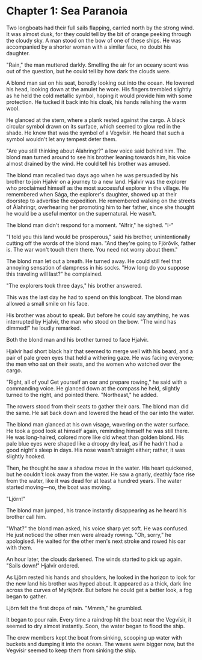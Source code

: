 # Chapter 1: Sea Paranoia
Two longboats had their full sails flapping, carried north by the strong wind. It was almost dusk, for they could tell by the bit of orange peeking through the cloudy sky. A man stood on the bow of one of these ships. He was accompanied by a shorter woman with a similar face, no doubt his daughter.

"Rain," the man muttered darkly. Smelling the air for an oceany scent was out of the question, but he could tell by how dark the clouds were.

A blond man sat on his seat, boredly looking out into the ocean. He lowered his head, looking down at the amulet he wore. His fingers trembled slightly as he held the cold metallic symbol, hoping it would provide him with some protection. He tucked it back into his cloak, his hands relishing the warm wool.

He glanced at the stern, where a plank rested against the cargo. A black circular symbol drawn on its surface, which seemed to glow red in the shade. He knew that was the symbol of a Vegvísir. He heard that such a symbol wouldn't let any tempest deter them.

"Are you still thinking about Álahringr?" a low voice said behind him. The blond man turned around to see his brother leaning towards him, his voice almost drained by the wind. He could tell his brother was amused.

The blond man recalled two days ago when he was persuaded by his brother to join Hjalvir on a journey to a new land. Hjalvir was the explorer who proclaimed himself as the most successful explorer in the village. He remembered when Sága, the explorer's daughter, showed up at their doorstep to advertise the expedition. He remembered walking on the streets of Álahringr, overhearing her promoting him to her father, since she thought he would be a useful mentor on the supernatural. He wasn't.

The blond man didn't respond for a moment. "Alfrir," he sighed. "I-"

"I told you this land would be prosperous," said his brother, unintentionally cutting off the words of the blond man. "And they're going to Fjörðvík, father is. The war won't touch them there. You need not worry about them."

The blond man let out a breath. He turned away. He could still feel that annoying sensation of dampness in his socks. "How long do you suppose this traveling will last?" he complained.

"The explorers took three days," his brother answered.

This was the last day he had to spend on this longboat. The blond man allowed a small smile on his face.

His brother was about to speak. But before he could say anything, he was interrupted by Hjalvir, the man who stood on the bow. "The wind has dimmed!" he loudly remarked.

Both the blond man and his brother turned to face Hjalvir.

Hjalvir had short black hair that seemed to merge well with his beard, and a pair of pale green eyes that held a withering gaze. He was facing everyone; the men who sat on their seats, and the women who watched over the cargo.

"Right, all of you! Get yourself an oar and prepare rowing," he said with a commanding voice. He glanced down at the compass he held, slightly turned to the right, and pointed there. "Northeast," he added.

The rowers stood from their seats to gather their oars. The blond man did the same. He sat back down and lowered the head of the oar into the water.

The blond man glanced at his own visage, wavering on the water surface. He took a good look at himself again, reminding himself he was still there. He was long-haired, colored more like old wheat than golden blond. His pale blue eyes were shaped like a droopy dry leaf, as if he hadn't had a good night's sleep in days. His nose wasn't straight either; rather, it was slightly hooked.

Then, he thought he saw a shadow move in the water. His heart quickened, but he couldn't look away from the water. He saw a gnarly, deathly face rise from the water, like it was dead for at least a hundred years. The water started moving—no, the boat was moving.

"Ljörn!"

The blond man jumped, his trance instantly disappearing as he heard his brother call him.

"What?" the blond man asked, his voice sharp yet soft. He was confused. He just noticed the other men were already rowing. "Oh, sorry," he apologised. He waited for the other men's next stroke and rowed his oar with them.

An hour later, the clouds darkened. The winds started to pick up again. "Sails down!" Hjalvir ordered.

As Ljörn rested his hands and shoulders, he looked in the horizon to look for the new land his brother was hyped about. It appeared as a thick, dark line across the curves of Myrkjörðr. But before he could get a better look, a fog began to gather.



Ljörn felt the first drops of rain. "Mmmh," he grumbled.

It began to pour rain. Every time a raindrop hit the boat near the Vegvísir, it seemed to dry almost instantly. Soon, the water began to flood the ship.

The crew members kept the boat from sinking, scooping up water with buckets and dumping it into the ocean. The waves were bigger now, but the Vegvísir seemed to keep them from sinking the ship.
